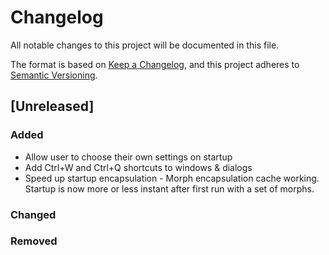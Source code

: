 # Changelog
All notable changes to this project will be documented in this file.

The format is based on [Keep a Changelog](https://keepachangelog.com/en/1.0.0/),
and this project adheres to [Semantic Versioning](https://semver.org/spec/v2.0.0.html).

## [Unreleased]
### Added
* Allow user to choose their own settings on startup
* Add Ctrl+W and Ctrl+Q shortcuts to windows & dialogs
* Speed up startup encapsulation - Morph encapsulation cache working. Startup is now more or less instant after first run with a set of morphs.

### Changed

### Removed



